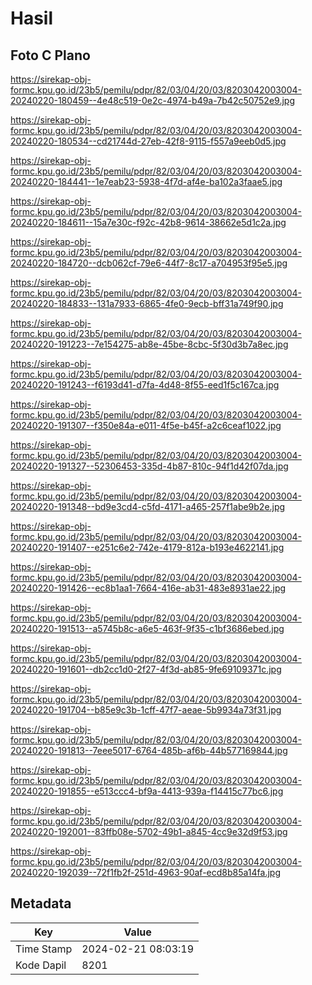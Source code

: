 # Hasil

## Foto C Plano

https://sirekap-obj-formc.kpu.go.id/23b5/pemilu/pdpr/82/03/04/20/03/8203042003004-20240220-180459--4e48c519-0e2c-4974-b49a-7b42c50752e9.jpg

https://sirekap-obj-formc.kpu.go.id/23b5/pemilu/pdpr/82/03/04/20/03/8203042003004-20240220-180534--cd21744d-27eb-42f8-9115-f557a9eeb0d5.jpg

https://sirekap-obj-formc.kpu.go.id/23b5/pemilu/pdpr/82/03/04/20/03/8203042003004-20240220-184441--1e7eab23-5938-4f7d-af4e-ba102a3faae5.jpg

https://sirekap-obj-formc.kpu.go.id/23b5/pemilu/pdpr/82/03/04/20/03/8203042003004-20240220-184611--15a7e30c-f92c-42b8-9614-38662e5d1c2a.jpg

https://sirekap-obj-formc.kpu.go.id/23b5/pemilu/pdpr/82/03/04/20/03/8203042003004-20240220-184720--dcb062cf-79e6-44f7-8c17-a704953f95e5.jpg

https://sirekap-obj-formc.kpu.go.id/23b5/pemilu/pdpr/82/03/04/20/03/8203042003004-20240220-184833--131a7933-6865-4fe0-9ecb-bff31a749f90.jpg

https://sirekap-obj-formc.kpu.go.id/23b5/pemilu/pdpr/82/03/04/20/03/8203042003004-20240220-191223--7e154275-ab8e-45be-8cbc-5f30d3b7a8ec.jpg

https://sirekap-obj-formc.kpu.go.id/23b5/pemilu/pdpr/82/03/04/20/03/8203042003004-20240220-191243--f6193d41-d7fa-4d48-8f55-eed1f5c167ca.jpg

https://sirekap-obj-formc.kpu.go.id/23b5/pemilu/pdpr/82/03/04/20/03/8203042003004-20240220-191307--f350e84a-e011-4f5e-b45f-a2c6ceaf1022.jpg

https://sirekap-obj-formc.kpu.go.id/23b5/pemilu/pdpr/82/03/04/20/03/8203042003004-20240220-191327--52306453-335d-4b87-810c-94f1d42f07da.jpg

https://sirekap-obj-formc.kpu.go.id/23b5/pemilu/pdpr/82/03/04/20/03/8203042003004-20240220-191348--bd9e3cd4-c5fd-4171-a465-257f1abe9b2e.jpg

https://sirekap-obj-formc.kpu.go.id/23b5/pemilu/pdpr/82/03/04/20/03/8203042003004-20240220-191407--e251c6e2-742e-4179-812a-b193e4622141.jpg

https://sirekap-obj-formc.kpu.go.id/23b5/pemilu/pdpr/82/03/04/20/03/8203042003004-20240220-191426--ec8b1aa1-7664-416e-ab31-483e8931ae22.jpg

https://sirekap-obj-formc.kpu.go.id/23b5/pemilu/pdpr/82/03/04/20/03/8203042003004-20240220-191513--a5745b8c-a6e5-463f-9f35-c1bf3686ebed.jpg

https://sirekap-obj-formc.kpu.go.id/23b5/pemilu/pdpr/82/03/04/20/03/8203042003004-20240220-191601--db2cc1d0-2f27-4f3d-ab85-9fe69109371c.jpg

https://sirekap-obj-formc.kpu.go.id/23b5/pemilu/pdpr/82/03/04/20/03/8203042003004-20240220-191704--b85e9c3b-1cff-47f7-aeae-5b9934a73f31.jpg

https://sirekap-obj-formc.kpu.go.id/23b5/pemilu/pdpr/82/03/04/20/03/8203042003004-20240220-191813--7eee5017-6764-485b-af6b-44b577169844.jpg

https://sirekap-obj-formc.kpu.go.id/23b5/pemilu/pdpr/82/03/04/20/03/8203042003004-20240220-191855--e513ccc4-bf9a-4413-939a-f14415c77bc6.jpg

https://sirekap-obj-formc.kpu.go.id/23b5/pemilu/pdpr/82/03/04/20/03/8203042003004-20240220-192001--83ffb08e-5702-49b1-a845-4cc9e32d9f53.jpg

https://sirekap-obj-formc.kpu.go.id/23b5/pemilu/pdpr/82/03/04/20/03/8203042003004-20240220-192039--72f1fb2f-251d-4963-90af-ecd8b85a14fa.jpg


## Metadata

| Key        | Value               |
| ---------- | ------------------- |
| Time Stamp | 2024-02-21 08:03:19 |
| Kode Dapil | 8201                |



